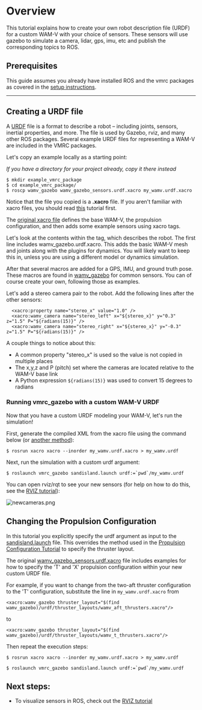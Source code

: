 # Overview

This tutorial explains how to create your own robot description file (URDF) for a custom WAM-V with your choice of sensors. These sensors will use gazebo to simulate a camera, lidar, gps, imu, etc and publish the corresponding topics to ROS.


## Prerequisites
This guide assumes you already have installed ROS and the vmrc packages as covered in the [setup instructions](https://bitbucket.org/osrf/vmrc/wiki/tutorials).


***

## Creating a URDF file
A [URDF](http://wiki.ros.org/urdf) file is a format to describe a robot – including joints, sensors, inertial properties, and more. The file is used by Gazebo, rviz, and many other ROS packages. Several example URDF files for representing a WAM-V are included in the VMRC packages. 

Let's copy an example locally as a starting point:

*If you have a directory for your project already, copy it there instead*
```
$ mkdir example_vmrc_package
$ cd example_vmrc_package/
$ roscp wamv_gazebo wamv_gazebo_sensors.urdf.xacro my_wamv.urdf.xacro
```

Notice that the file you copied is a **.xacro** file. If you aren't familiar with xacro files, you should read [this](https://bitbucket.org/osrf/vmrc/wiki/tutorials/Working%20with%20xacro%20files) tutorial first.

The [original xacro file](https://bitbucket.org/osrf/vmrc/src/default/wamv_gazebo/urdf/wamv_gazebo_sensors.urdf.xacro) defines the base WAM-V, the propulsion configuration, and then adds some example sensors using xacro tags.


Let's look at the contents within the **<robot>** tag, which describes the robot. The first line includes wamv_gazebo.urdf.xacro. This adds the basic WAM-V mesh and joints along with the plugins for dynamics. You will likely want to keep this in, unless you are using a different model or dynamics simulation.

After that several macros are added for a GPS, IMU, and ground truth pose. These macros are found in [wamv_gazebo](https://bitbucket.org/osrf/vmrc/src/default/wamv_gazebo/urdf/) for common sensors. You can of course create your own, following those as examples.

Let's add a stereo camera pair to the robot. Add the following lines after the other sensors:
```
  <xacro:property name="stereo_x" value="1.0" />
  <xacro:wamv_camera name="stereo_left" x="${stereo_x}" y="0.3" z="1.5" P="${radians(15)}" />
  <xacro:wamv_camera name="stereo_right" x="${stereo_x}" y="-0.3" z="1.5" P="${radians(15)}" />
```
A couple things to notice about this:

* A common property "stereo_x" is used so the value is not copied in multiple places
* The x,y,z and P (pitch) set where the cameras are located relative to the WAM-V base link
* A Python expression ```${radians(15)}``` was used to convert 15 degrees to radians



### Running vmrc_gazebo with a custom WAM-V URDF
Now that you have a custom URDF modeling your WAM-V, let's run the simulation!

First, generate the compiled XML from the xacro file using the command below (or [another method](https://bitbucket.org/osrf/vmrc/wiki/tutorials/Working%20with%20xacro%20files)):
```
$ rosrun xacro xacro --inorder my_wamv.urdf.xacro > my_wamv.urdf
```
Next, run the simulation with a custom urdf argument:
```
$ roslaunch vmrc_gazebo sandisland.launch urdf:=`pwd`/my_wamv.urdf
```
You can open rviz/rqt to see your new sensors (for help on how to do this, see the [RVIZ tutorial](https://bitbucket.org/osrf/vmrc/wiki/tutorials/Visualizing%20with%20RVIZ)):

![newcameras.png](https://bitbucket.org/repo/BgXLzgM/images/2924402190-newcameras.png)

## Changing the Propulsion Configuration

In this tutorial you explicitly specify the urdf argument as input to the [sandisland.launch](https://bitbucket.org/osrf/vmrc/src/default/vmrc_gazebo/launch/sandisland.launch) file.  This overrides the method used in the [Propulsion Configuration Tutorial](https://bitbucket.org/osrf/vmrc/wiki/tutorials/PropulsionConfiguration) to specify the thruster layout.  

The original [wamv_gazebo_sensors.urdf.xacro](https://bitbucket.org/osrf/vmrc/src/default/wamv_gazebo/urdf/wamv_gazebo_sensors.urdf.xacro) file includes examples for how to specify the 'T' and 'X' propulsion configuration within your new custom URDF file.

For example, if you want to change from the two-aft thruster configuration to the 'T' configuration, substitute the line in `my_wamv.urdf.xacro` from 

```
<xacro:wamv_gazebo thruster_layout="$(find wamv_gazebo)/urdf/thruster_layouts/wamv_aft_thrusters.xacro"/>
```

to 

```
<xacro:wamv_gazebo thruster_layout="$(find wamv_gazebo)/urdf/thruster_layouts/wamv_t_thrusters.xacro"/>
```

Then repeat the execution steps:
```
$ rosrun xacro xacro --inorder my_wamv.urdf.xacro > my_wamv.urdf
```

```
$ roslaunch vmrc_gazebo sandisland.launch urdf:=`pwd`/my_wamv.urdf
```


## Next steps:

 * To visualize sensors in ROS, check out the [RVIZ tutorial](https://bitbucket.org/osrf/vmrc/wiki/tutorials/Visualizing%20with%20RVIZ)